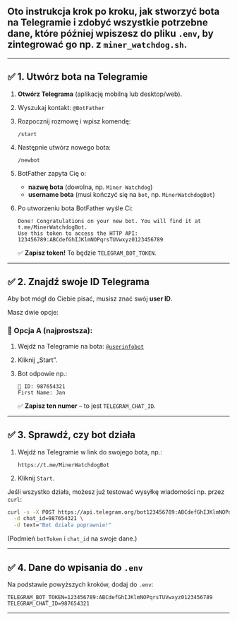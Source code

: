 ## Oto **instrukcja krok po kroku**, jak stworzyć bota na Telegramie i zdobyć wszystkie potrzebne dane, które później wpiszesz do pliku `.env`, by zintegrować go np. z `miner_watchdog.sh`.

---

## ✅ **1. Utwórz bota na Telegramie**

1. **Otwórz Telegrama** (aplikację mobilną lub desktop/web).

2. Wyszukaj kontakt: `@BotFather`

3. Rozpocznij rozmowę i wpisz komendę:

   ```
   /start
   ```

4. Następnie utwórz nowego bota:

   ```
   /newbot
   ```

5. BotFather zapyta Cię o:

   * **nazwę bota** (dowolna, np. `Miner Watchdog`)
   * **username bota** (musi kończyć się na `bot`, np. `MinerWatchdogBot`)

6. Po utworzeniu bota BotFather wyśle Ci:

   ```
   Done! Congratulations on your new bot. You will find it at t.me/MinerWatchdogBot.
   Use this token to access the HTTP API:
   123456789:ABCdefGhIJKlmNOPqrsTUVwxyz0123456789
   ```

   ✅ **Zapisz token!** To będzie `TELEGRAM_BOT_TOKEN`.

---

## ✅ **2. Znajdź swoje ID Telegrama**

Aby bot mógł do Ciebie pisać, musisz znać swój **user ID**.

Masz dwie opcje:

### 🔹 Opcja A (najprostsza):

1. Wejdź na Telegramie na bota: [`@userinfobot`](https://t.me/userinfobot)
2. Kliknij „Start”.
3. Bot odpowie np.:

   ```
   👤 ID: 987654321
   First Name: Jan
   ```

   ✅ **Zapisz ten numer** – to jest `TELEGRAM_CHAT_ID`.

---

## ✅ **3. Sprawdź, czy bot działa**

1. Wejdź na Telegramie w link do swojego bota, np.:

   ```
   https://t.me/MinerWatchdogBot
   ```

2. Kliknij `Start`.

Jeśli wszystko działa, możesz już testować wysyłkę wiadomości np. przez `curl`:

```bash
curl -s -X POST https://api.telegram.org/bot123456789:ABCdefGhIJKlmNOPqrsTUVwxyz0123456789/sendMessage \
  -d chat_id=987654321 \
  -d text="Bot działa poprawnie!"
```

(Podmień `botToken` i `chat_id` na swoje dane.)

---

## ✅ **4. Dane do wpisania do `.env`**

Na podstawie powyższych kroków, dodaj do `.env`:

```
TELEGRAM_BOT_TOKEN=123456789:ABCdefGhIJKlmNOPqrsTUVwxyz0123456789
TELEGRAM_CHAT_ID=987654321
```

---
